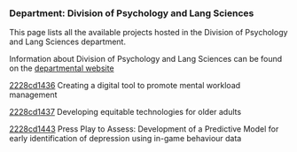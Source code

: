 ### Department: Division of Psychology and Lang Sciences

This page lists all the available projects hosted in the Division of Psychology and Lang Sciences department.

Information about Division of Psychology and Lang Sciences can be found on the [departmental website](https://www.ucl.ac.uk/pals)

[2228cd1436](../projects/2228cd1436.md) Creating a digital tool to promote mental workload management

[2228cd1437](../projects/2228cd1437.md) Developing equitable technologies for older adults

[2228cd1443](../projects/2228cd1443.md) Press Play to Assess: Development of a Predictive Model for early identification of depression using in-game behaviour data

